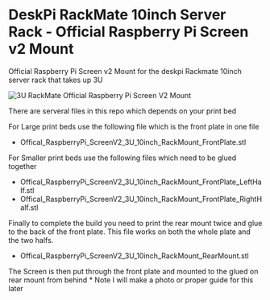 # DeskPi RackMate 10inch Server Rack - Official Raspberry Pi Screen v2 Mount
Official Raspberry Pi Screen v2 Mount for the deskpi Rackmate 10inch server rack that takes up 3U

![3U RackMate Official Raspberry Pi Screen V2 Mount](https://github.com/monkeymademe/deskpi-officialrpi-screenv2-mount/blob/main/img/model_map.png "3U RackMate Official Raspberry Pi Screen V2 Mount")

There are serveral files in this repo which depends on your print bed

For Large print beds use the following file which is the front plate in one file
- Offical_RaspberryPi_ScreenV2_3U_10inch_RackMount_FrontPlate.stl

For Smaller print beds use the following files which need to be glued together
- Offical_RaspberryPi_ScreenV2_3U_10inch_RackMount_FrontPlate_LeftHalf.stl
- Offical_RaspberryPi_ScreenV2_3U_10inch_RackMount_FrontPlate_RightHalf.stl

Finally to complete the build you need to print the rear mount twice and glue to the back of the front plate. This file works on both the whole plate and the two halfs.
- Offical_RaspberryPi_ScreenV2_3U_10inch_RackMount_RearMount.stl

The Screen is then put through the front plate and mounted to the glued on rear mount from behind * Note I will make a photo or proper guide for this later
